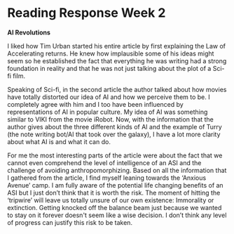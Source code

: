 # Reading Response Week 2

**AI Revolutions**

I liked how Tim Urban started his entire article by first explaining the Law of Accelerating returns. He knew how implausible some of his ideas might seem so he established the fact that everything he was writing had a strong foundation in reality and that he was not just talking about the plot of a Sci-fi film.

Speaking of Sci-fi, in the second article the author talked about how movies have totally distorted our idea of AI and how we perceive them to be. I completely agree with him and I too have been influenced by representations of AI in popular culture. My idea of AI was something similar to VIKI from the movie iRobot. Now, with the information that the author gives about the three different kinds of AI and the example of Turry (the note writing bot/AI that took over the galaxy), I have a lot more clarity about what AI is and what it can do.

For me the most interesting parts of the article were about the fact that we cannot even comprehend the level of intelligence of an ASI and the challenge of avoiding anthropomorphizing. Based on all the information that I gathered from the article, I find myself leaning towards the ‘Anxious Avenue’ camp. I am fully aware of the potential life changing benefits of an ASI but I just don’t think that it is worth the risk. The moment of hitting the ‘tripwire’ will leave us totally unsure of our own existence: Immorality or extinction. Getting knocked off the balance beam just because we wanted to stay on it forever doesn't seem like a wise decision. I don’t think any level of progress can justify this risk to be taken.
